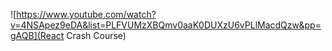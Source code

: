 ![https://www.youtube.com/watch?v=4NSApez9eDA&list=PLFVUMzXBQmv0aaK0DUXzU6vPLlMacdQzw&pp=gAQB](React Crash Course)
